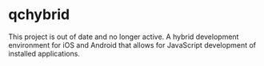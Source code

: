 qchybrid
========

This project is out of date and no longer active. A hybrid development environment for iOS and Android that allows for JavaScript development of installed applications.
